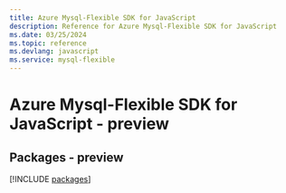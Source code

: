 ```yaml
---
title: Azure Mysql-Flexible SDK for JavaScript
description: Reference for Azure Mysql-Flexible SDK for JavaScript
ms.date: 03/25/2024
ms.topic: reference
ms.devlang: javascript
ms.service: mysql-flexible
---
```

# Azure Mysql-Flexible SDK for JavaScript - preview
## Packages - preview
[!INCLUDE [packages](mysql-flexible-index.md)]
